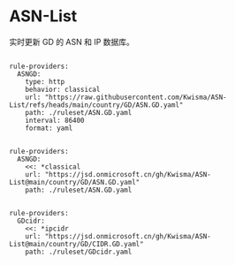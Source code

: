 
# ASN-List

实时更新 GD 的 ASN 和 IP 数据库。

<pre><code class="language-javascript">
rule-providers:
  ASNGD:
    type: http
    behavior: classical
    url: "https://raw.githubusercontent.com/Kwisma/ASN-List/refs/heads/main/country/GD/ASN.GD.yaml"
    path: ./ruleset/ASN.GD.yaml
    interval: 86400
    format: yaml
</code></pre>

<pre><code class="language-javascript">
rule-providers:
  ASNGD:
    <<: *classical
    url: "https://jsd.onmicrosoft.cn/gh/Kwisma/ASN-List@main/country/GD/ASN.GD.yaml"
    path: ./ruleset/ASN.GD.yaml
</code></pre>

<pre><code class="language-javascript">
rule-providers:
  GDcidr:
    <<: *ipcidr
    url: "https://jsd.onmicrosoft.cn/gh/Kwisma/ASN-List@main/country/GD/CIDR.GD.yaml"
    path: ./ruleset/GDcidr.yaml
</code></pre>